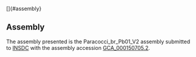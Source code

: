 []{#assembly}

Assembly
--------

The assembly presented is the Paracocci\_br\_Pb01\_V2 assembly submitted
to [INSDC](http://www.insdc.org) with the assembly accession
[GCA\_000150705.2](http://www.ebi.ac.uk/ena/data/view/GCA_000150705.2).
